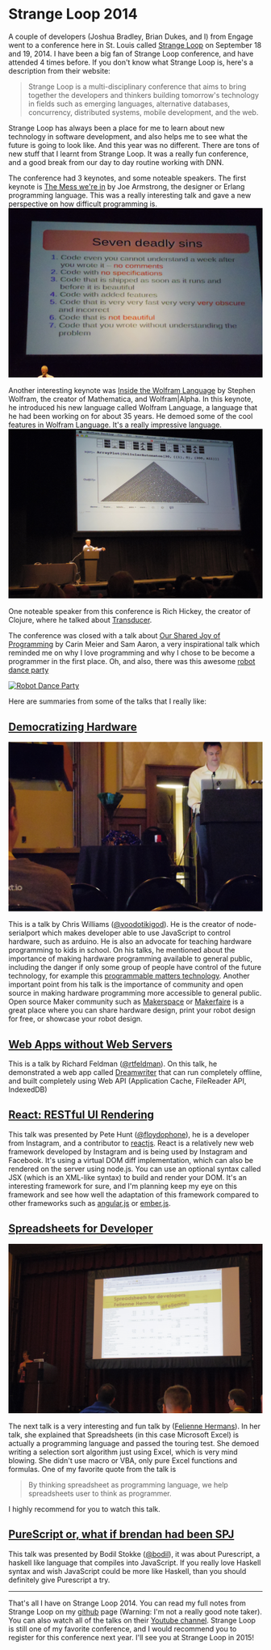 Strange Loop 2014
=================

A couple of developers (Joshua Bradley, Brian Dukes, and I) from Engage went to a conference here in St. Louis called [Strange Loop](https://thestrangeloop.com/) on September 18 and 19, 2014. I have been a big fan of Strange Loop conference, and have attended 4 times before. If you don't know what Strange Loop is, here's a description from their website: 

>Strange Loop is a multi-disciplinary conference that aims to bring together the developers and thinkers building tomorrow's technology in fields such as emerging languages, alternative databases, concurrency, distributed systems, mobile development, and the web.

Strange Loop has always been a place for me to learn about new technology in software development, and also helps me to see what the future is going to look like. And this year was no different. There are tons of new stuff that I learnt from Strange Loop. It was a really fun conference, and a good break from our day to day routine working with DNN. 

The conference had 3 keynotes, and some noteable speakers. The first keynote is [The Mess we're in](http://youtu.be/lKXe3HUG2l4) by Joe Armstrong, the designer or Erlang programming language. This was a really interesting talk and gave a new perspective on how difficult programming is.
![Joe Armstrong](https://raw.githubusercontent.com/abadi199/Strange-Loop-2014/master/images/IMGP1006.JPG)

Another interesting keynote was [Inside the Wolfram Language](http://youtu.be/EjCWdsrVcBM) by Stephen Wolfram, the creator of Mathematica, and Wolfram|Alpha. In this keynote, he introduced his new language called Wolfram Language, a language that he had been working on for about 35 years. He demoed some of the cool features in Wolfram Language. It's a really impressive language.
![Stephen Wolfram](https://raw.githubusercontent.com/abadi199/Strange-Loop-2014/master/images/IMGP1069.JPG)

One noteable speaker from this conference is Rich Hickey, the creator of Clojure, where he talked about [Transducer](http://youtu.be/6mTbuzafcII). 

The conference was closed with a talk about [Our Shared Joy of Programming](http://youtu.be/3_zW63dcZB0) by Carin Meier and Sam Aaron, a very inspirational talk which reminded me on why I love programming and why I chose to be become a programmer in the first place. Oh, and also, there was this awesome [robot dance party](http://youtu.be/KrZ8xV1jhv0)

[![Robot Dance Party](http://img.youtube.com/vi/KrZ8xV1jhv0/0.jpg)](http://youtu.be/KrZ8xV1jhv0)

Here are summaries from some of the talks that I really like:

## [Democratizing Hardware](http://youtu.be/9xbrMTieJa0)
![Chris Williams](https://raw.githubusercontent.com/abadi199/Strange-Loop-2014/master/images/IMGP1060.JPG)

This is a talk by Chris Williams ([@voodotikigod](http://www.voodootikigod.com/)). He is the creator of node-serialport which makes developer able to use JavaScript to control hardware, such as arduino. He is also an advocate for teaching hardware programming to kids in school.
On his talks, he mentioned about the importance of making hardware programming available to general public, including the danger if only some group of people have control of the future technology, for example this [programmable matters technology](http://youtu.be/5W7fH1sv26o). Another important point from his talk is the importance of community and open source in making hardware programming more accessible to general public. Open source Maker community such as [Makerspace](http://makerspace.com/) or [Makerfaire](http://makerfaire.com/) is a great place where you can share hardware design, print your robot design for free, or showcase your robot design.

## [Web Apps without Web Servers](http://youtu.be/WqV5kqaFRDU)
This is a talk by Richard Feldman ([@rtfeldman](https://twitter.com/rtfeldman)). On this talk, he demonstrated a web app called [Dreamwriter](https://dreamwriter.io/) that can run completely offline, and built completely using Web API (Application Cache, FileReader API, IndexedDB)

## [React: RESTful UI Rendering](http://youtu.be/IVvHPPcl2TM)
This talk was presented by Pete Hunt ([@floydophone](https://twitter.com/floydophone)), he is a developer from Instagram, and a contributor to [reactjs](http://reactjs.org). React is a relatively new web framework developed by Instagram and is being used by Instagram and Facebook. It's using a virtual DOM diff implementation, which can also be rendered on the server using node.js. You can use an optional syntax called JSX (which is an XML-like syntax) to build and render your DOM. It's an interesting framework for sure, and I'm planning keep my eye on this framework and see how well the adaptation of this framework compared to other frameworks such as [angular.js](https://angularjs.org/) or [ember.js](http://emberjs.com/).

## [Spreadsheets for Developer](http://youtu.be/0CKru5d4GPk)
![Felienne Hermans](https://raw.githubusercontent.com/abadi199/Strange-Loop-2014/master/images/IMGP1081.JPG)

The next talk is a very interesting and fun talk by ([Felienne Hermans](http://www.www.felienne.com)). In her talk, she explained that Spreadsheets (in this case Microsoft Excel) is actually a programming language and passed the touring test. She demoed writing a selection sort algorithm just using Excel, which is very mind blowing. She didn't use macro or VBA, only pure Excel functions and formulas. One of my favorite quote from the talk is

>By thinking spreadsheet as programming language, we help spreadsheets user to think as programmer.

I highly recommend for you to watch this talk.

## [PureScript or, what if brendan had been SPJ](http://youtu.be/yIlDBPiMb0o)
This talk was presented by Bodil Stokke ([@bodil](https://twitter.com/bodil)), it was about Purescript, a haskell like language that compiles into JavaScript. If you really love Haskell syntax and wish JavaScript could be more like Haskell, than you should definitely give Purescript a try.

---

That's all I have on Strange Loop 2014. You can read my full notes from Strange Loop on my [github](https://github.com/abadi199/Strange-Loop-2014) page (Warning: I'm not a really good note taker). You can also watch all of the talks on their [Youtube channel](https://www.youtube.com/channel/UC_QIfHvN9auy2CoOdSfMWDw). Strange Loop is still one of my favorite conference, and I would recommend you to register for this conference next year. I'll see you at Strange Loop in 2015!